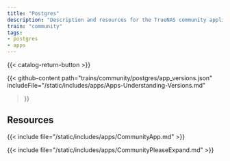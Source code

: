 ```yaml
---
title: "Postgres"
description: "Description and resources for the TrueNAS community application called Postgres."
train: "community"
tags:
- postgres
- apps
---
```


{{< catalog-return-button >}}

{{< github-content 
    path="trains/community/postgres/app_versions.json"
	includeFile="/static/includes/apps/Apps-Understanding-Versions.md"
>}}

## Resources

{{< include file="/static/includes/apps/CommunityApp.md" >}}

{{< include file="/static/includes/apps/CommunityPleaseExpand.md" >}}

<!--
<div class="docs-sections">

{{< doc-card title="<appname> Deployments" link="/resources/"
descr="How to deploy and configure the <appname> app." >}}

</div>
-->
